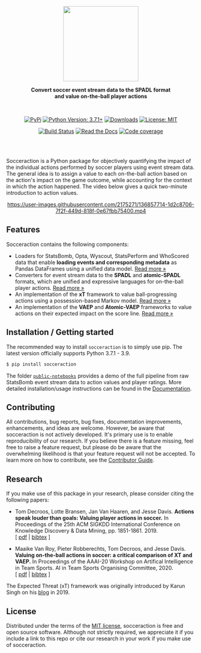 <div align="center">
	<img src="https://socceraction.readthedocs.io/en/latest/_static/logo_white.png" height="200">
	<p>
	<b>Convert soccer event stream data to the SPADL format<br/>and value on-the-ball player actions</b>
	</p>
	<br/>

[![PyPi](https://img.shields.io/pypi/v/socceraction.svg)](https://pypi.org/project/socceraction)
[![Python Version: 3.7.1+](https://img.shields.io/badge/Python-3.7.1+-blue.svg)](https://pypi.org/project/socceraction)
[![Downloads](https://img.shields.io/pypi/dm/socceraction.svg)](https://pypistats.org/packages/socceraction)
[![License: MIT](https://img.shields.io/badge/License-MIT-green.svg)](https://en.wikipedia.org/wiki/MIT_License)

[![Build Status](https://github.com/ML-KULeuven/socceraction/workflows/CI/badge.svg)](https://github.com/ML-KULeuven/socceraction/actions?workflow=CI)
[![Read the Docs](https://img.shields.io/readthedocs/socceraction/latest.svg?label=Read%20the%20Docs)](https://socceraction.readthedocs.io)
[![Code coverage](https://codecov.io/gh/ML-KULeuven/socceraction/branch/master/graph/badge.svg)](https://codecov.io/gh/ML-KULeuven/socceraction)

<br/>
<br/>
</div>

Socceraction is a Python package for objectively quantifying the impact of the individual actions performed by soccer players using event stream data. The general idea is to assign a value to each on-the-ball action based on the action's impact on the game outcome, while accounting for the context in which the action happened. The video below gives a quick two-minute introduction to action values.

<div align="center">

https://user-images.githubusercontent.com/2175271/136857714-1d2c8706-7f2f-449d-818f-0e67fbb75400.mp4

</div>

## Features

Socceraction contains the following components:

- Loaders for StatsBomb, Opta, Wyscout, StatsPerform and WhoScored data that enable **loading events and corresponding metadata** as Pandas DataFrames using a unified data model. [Read more »](https://socceraction.readthedocs.io/en/latest/documentation/providers.html)
- Converters for event stream data to the **SPADL** and **atomic-SPADL** formats, which are unified and expressive languages for on-the-ball player actions. [Read more »](https://socceraction.readthedocs.io/en/latest/documentation/SPADL.html)
- An implementation of the **xT** framework to value ball-progressing actions using a possession-based Markov model. [Read more »](https://socceraction.readthedocs.io/en/latest/documentation/xT.html)
- An implementation of the **VAEP** and **Atomic-VAEP** frameworks to value actions on their expected impact on the score line. [Read more »](https://socceraction.readthedocs.io/en/latest/documentation/VAEP.html)

## Installation / Getting started

The recommended way to install `socceraction` is to simply use pip. The latest version officially supports Python 3.7.1 - 3.9.

```sh
$ pip install socceraction
```

The folder [`public-notebooks`](https://github.com/ML-KULeuven/socceraction/tree/master/public-notebooks) provides a demo of the full pipeline from raw StatsBomb event stream data to action values and player ratings. More detailed installation/usage instructions can be found in the [Documentation](https://socceraction.readthedocs.io/en/latest/).

## Contributing

All contributions, bug reports, bug fixes, documentation improvements, enhancements, and ideas are welcome. However, be aware that socceraction is not actively developed. It's primary use is to enable reproducibility of our research. If you believe there is a feature missing, feel free to raise a feature request, but please do be aware that the overwhelming likelihood is that your feature request will not be accepted.
To learn more on how to contribute, see the [Contributor Guide](https://socceraction.readthedocs.io/en/latest/development/developer_guide.html).

## Research

If you make use of this package in your research, please consider citing the following papers:

- Tom Decroos, Lotte Bransen, Jan Van Haaren, and Jesse Davis. **Actions speak louder than goals: Valuing player actions in soccer.** In Proceedings of the 25th ACM SIGKDD International Conference on Knowledge Discovery & Data Mining, pp. 1851-1861. 2019. <br/>[ [pdf](http://doi.acm.org/10.1145/3292500.3330758) | [bibtex](https://github.com/ML-KULeuven/socceraction/blob/master/docs/_static/decroos19.bibtex) ]

- Maaike Van Roy, Pieter Robberechts, Tom Decroos, and Jesse Davis. **Valuing on-the-ball actions in soccer: a critical comparison of XT and VAEP.** In Proceedings of the AAAI-20 Workshop on Artifical Intelligence in Team Sports. AI in Team Sports Organising Committee, 2020. <br/>[ [pdf](https://limo.libis.be/primo-explore/fulldisplay?docid=LIRIAS2913207&context=L&vid=KULeuven&search_scope=ALL_CONTENT&tab=all_content_tab&lang=en_US) | [bibtex](https://github.com/ML-KULeuven/socceraction/blob/master/docs/_static/vanroy20.bibtex) ]

The Expected Threat (xT) framework was originally introduced by Karun Singh on his [blog](https://karun.in/blog/expected-threat.html) in 2019.

## License

Distributed under the terms of the [MIT license](https://opensource.org/licenses/MIT),
socceraction is free and open source software. Although not strictly required, we appreciate it if you include a link to this repo or cite our research in your work if you make use of socceraction.
